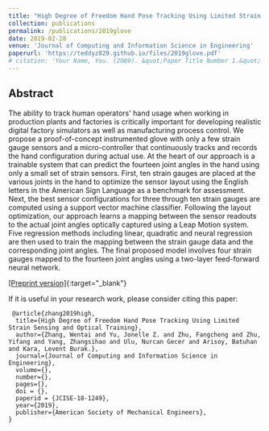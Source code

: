 ```yaml
---
title: "High Degree of Freedom Hand Pose Tracking Using Limited Strain Sensing and Optical Training"
collection: publications
permalink: /publications/2019glove
date: 2019-02-28
venue: 'Journal of Computing and Information Science in Engineering'
paperurl: 'https://teddyz829.github.io/files/2019glove.pdf'
# citation: 'Your Name, You. (2009). &quot;Paper Title Number 1.&quot; <i>Journal 1</i>. 1(1).'
---
```


## Abstract

The ability to track human operators' hand usage when working in production plants and factories is critically important for developing realistic  digital factory simulators as well as manufacturing process control.  We propose a proof-of-concept instrumented glove with only a few strain gauge sensors and a micro-controller that continuously tracks and records the hand configuration during actual use. At the heart of our approach is a trainable system that can predict the fourteen joint angles in the hand using only a small set of strain sensors. First, ten strain gauges are  placed at the various joints in the hand to optimize the sensor layout using the English letters in the American Sign Language as a benchmark for assessment. Next, the best sensor configurations for three through ten strain gauges are computed using a support vector machine classifier. Following the layout optimization, our approach learns a mapping between the sensor readouts to the actual joint angles optically captured using a Leap Motion system. Five regression methods including linear, quadratic  and neural regression are then used to train the mapping  between the strain gauge data and the corresponding joint angles. The final proposed model involves four strain gauges mapped to the fourteen joint angles using a two-layer feed-forward neural network.

[[Preprint version]](https://teddyz829.github.io/files/2019glove.pdf){:target="_blank"}

If it is useful in your research work, please consider citing this paper:

```
 @article{zhang2019high,  
  title={High Degree of Freedom Hand Pose Tracking Using Limited Strain Sensing and Optical Training},  
  author={Zhang, Wentai and Yu, Jonelle Z. and Zhu, Fangcheng and Zhu, Yifang and Yang, Zhangsihao and Ulu, Nurcan Gecer and Arisoy, Batuhan and Kara, Levent Burak.},  
  journal={Journal of Computing and Information Science in Engineering},  
  volume={},  
  number={},  
  pages={},  
  doi = {},  
  paperid = {JCISE-18-1249},  
  year={2019},  
  publisher={American Society of Mechanical Engineers},  
}
```